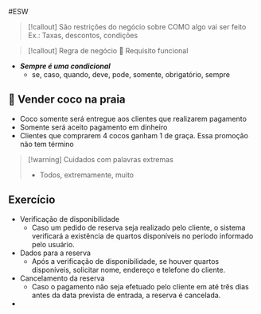 #ESW 

> [!callout] São restrições do negócio sobre COMO algo vai ser feito
> Ex.: Taxas, descontos, condições

> [!callout] Regra de negócio 🤝 Requisito funcional

- ***Sempre é uma condicional***
	- se, caso, quando, deve, pode, somente, obrigatório, sempre
## 🥥 Vender coco na praia
- Coco somente será entregue aos clientes que realizarem pagamento
- Somente será aceito pagamento em dinheiro
- Clientes que comprarem 4 cocos ganham 1 de graça. Essa promoção não tem término

> [!warning] Cuidados com palavras extremas
> - Todos, extremamente, muito
## Exercício
- Verificação de disponibilidade
	- Caso um pedido de reserva seja realizado pelo cliente, o sistema verificará a existência de quartos disponíveis no período informado pelo usuário.
- Dados para a reserva
	- Após a verificação de disponibilidade, se houver quartos disponíveis, solicitar nome, endereço e telefone do cliente.
- Cancelamento da reserva
	- Caso o pagamento não seja efetuado pelo cliente em até três dias antes da data prevista de entrada, a reserva é cancelada.
- 
